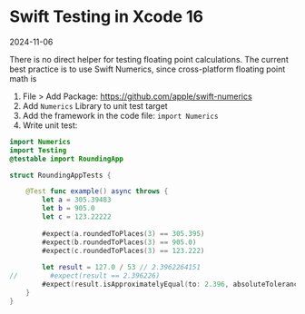 # Swift Testing in Xcode 16
2024-11-06

There is no direct helper for testing floating point calculations. The current best practice is to use Swift Numerics, since cross-platform floating point math is 

1. File > Add Package: <https://github.com/apple/swift-numerics>
2. Add `Numerics` Library to unit test target
3. Add the framework in the code file: `import Numerics`
4. Write unit test:

```swift
import Numerics
import Testing
@testable import RoundingApp

struct RoundingAppTests {

    @Test func example() async throws {
        let a = 305.39483
        let b = 905.0
        let c = 123.22222
        
        #expect(a.roundedToPlaces(3) == 305.395)
        #expect(b.roundedToPlaces(3) == 905.0)
        #expect(c.roundedToPlaces(3) == 123.222)
        
        let result = 127.0 / 53 // 2.3962264151
//        #expect(result == 2.396226)
        #expect(result.isApproximatelyEqual(to: 2.396, absoluteTolerance: 0.001))
    }
}
```
